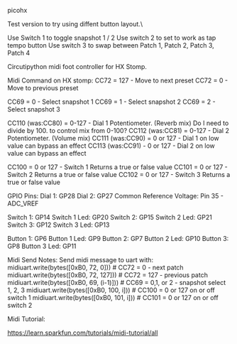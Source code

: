 picohx

Test version to try using diffent button layout.\

Use Switch 1 to toggle snapshot 1 / 2
Use switch 2 to set to work as tap tempo button
Use switch 3 to swap between Patch 1, Patch 2, Patch 3, Patch 4

Circutipython midi foot controller for HX Stomp.


Midi Command on HX stomp:
CC72 = 127 - Move to next preset
CC72 = 0 - Move to previous preset

CC69 = 0 - Select snapshot 1
CC69 = 1 - Select snapshot 2
CC69 = 2 - Select snapshot 3

CC110 (was:CC80) = 0-127 - Dial 1 Potentiometer. (Reverb mix)  Do I need to divide by 100.  to control mix from 0-100?
CC112 (was:CC81) = 0-127 - Dial 2 Potentiometer. (Volume mix)
CC111 (was:CC90) = 0 or 127 - Dial 1 on low value can bypass an effect 
CC113 (was:CC91) - 0 or 127 - Dial 2 on low value can bypass an effect


CC100 = 0 or 127 - Switch 1 Returns a true or false value
CC101 = 0 or 127 - Switch 2 Returns a true or false value
CC102 = 0 or 127 - Switch 3 Returns a true or false value


GPIO Pins:
Dial 1: GP28
Dial 2: GP27
Common Reference Voltage: Pin 35 - ADC_VREF

Switch 1: GP14
Switch 1 Led: GP20
Switch 2: GP15
Switch 2 Led: GP21
Switch 3: GP12
Switch 3 Led: GP13


Button 1: GP6
Button 1 Led: GP9
Button 2: GP7
Button 2 Led: GP10
Button 3: GP8
Button 3 Led: GP11


Midi Send Notes:
Send midi message to uart with:
midiuart.write(bytes([0xB0, 72, 0])) # CC72 = 0 - next patch
midiuart.write(bytes([0xB0, 72, 127])) # CC72 = 127 - previous patch
midiuart.write(bytes([0xB0, 69, (i-1)])) # CC69 = 0,1, or 2 - snapshot select 1, 2, 3
midiuart.write(bytes([0xB0, 100, i])) # CC100 = 0 or 127 on or off switch 1
midiuart.write(bytes([0xB0, 101, i])) # CC101 = 0 or 127 on or off switch 2


Midi Tutorial:

https://learn.sparkfun.com/tutorials/midi-tutorial/all









